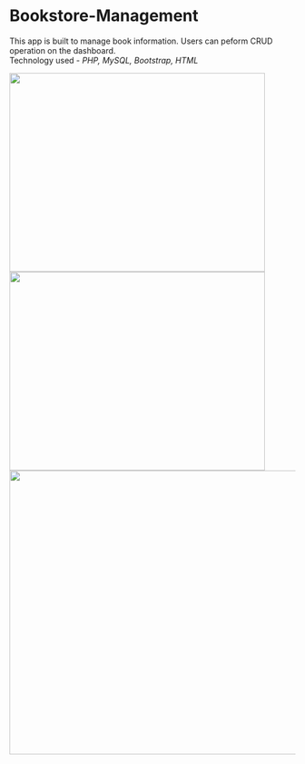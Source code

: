 # Bookstore-Management
This app is built to manage book information. Users can peform CRUD operation on the dashboard.  
Technology used - *PHP, MySQL, Bootstrap, HTML* 
  
<img src="https://user-images.githubusercontent.com/126341716/234382159-c25b8d0e-b72d-4471-8308-59cccac52e01.png" width="450" height="350">
<img src="https://user-images.githubusercontent.com/126341716/234385182-cdc65cd0-53cb-4350-9a08-1d3896644da7.png" width="450" height="350">
<img src="https://user-images.githubusercontent.com/126341716/234384828-3ccac7f9-8cf4-4708-a970-91b2f85bd759.png" width="600" height="500">
